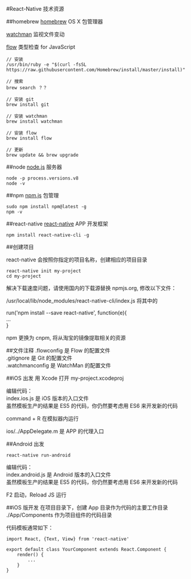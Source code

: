 #React-Native 技术资源

##homebrew
[homebrew](https://github.com/Homebrew/homebrew) OS X 包管理器

[watchman](https://github.com/facebook/watchman) 监视文件变动

[flow](https://github.com/facebook/flow) 类型检查 for JavaScript

```
// 安装
/usr/bin/ruby -e "$(curl -fsSL https://raw.githubusercontent.com/Homebrew/install/master/install)"

// 搜索
brew search ？？

// 安装 git
brew install git

// 安装 watchman
brew install watchman

// 安装 flow
brew install flow

// 更新
brew update && brew upgrade
```

##node
[node.js](https://nodejs.org) 服务器
 
```
node -p process.versions.v8
node -v
```

##npm
[npm.js](https://www.npmjs.com) 包管理

```
sudo npm install npm@latest -g
npm -v
```

##react-native
[react-native](https://github.com/facebook/react-native) APP 开发框架

```
npm install react-native-cli -g
```

##创建项目

react-native 会按照你指定的项目名称，创建相应的项目目录

```
react-native init my-project
cd my-project
```

解决下载速度问题，请使用国内的下载源替换 npmjs.org, 修改以下文件：

/usr/local/lib/node_modules/react-native-cli/index.js 将其中的

run('npm install --save react-native', function(e){  
    ...  
}

npm 更换为 cnpm, 将从淘宝的镜像提取相关的资源


##文件注释
.flowconfig 是 Flow 的配置文件  
.gitignore  是 Git 的配置文件  
.watchmanconfig 是 WatchMan 的配置文件  


##iOS 出发
用 Xcode 打开 my-project.xcodeproj

编辑代码：  
index.ios.js 是 iOS 版本的入口文件  
虽然模板生产的结果是 ES5 的代码，你仍然要考虑用 ES6 来开发新的代码

command + R 在模拟器内运行

ios/../AppDelegate.m 是 APP 的代理入口


##Android 出发

```
react-native run-android
```

编辑代码：  
index.android.js 是 Android 版本的入口文件  
虽然模板生产的结果是 ES5 的代码，你仍然要考虑用 ES6 来开发新的代码  

F2 启动，Reload JS 运行


##iOS 版开发
在项目目录下，创建 App 目录作为代码的主要工作目录   
./App/Components 作为项目组件的代码目录  

代码模板通常如下：  
```
import React, {Text, View} from 'react-native'

export default class YourComponent extends React.Component {  
	render() {  
		...  
	}  
}
```





